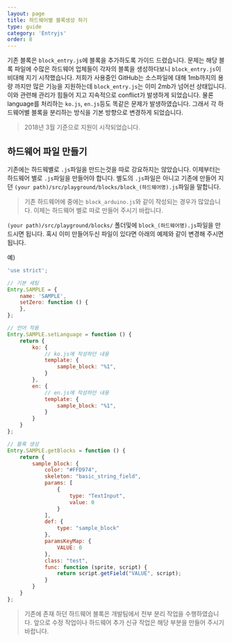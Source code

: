 ```yaml
---
layout: page
title: 하드웨어별 블록생성 하기
type: guide
category: 'Entryjs'
order: 8
---
```


기존 블록은 `block_entry.js`에 블록을 추가하도록 가이드 드렸습니다. 문제는 해당 블록 파일에 수많은 하드웨어 업체들이 각자의 블록을 생성하다보니 `block_entry.js`이 비대해 지기 시작했습니다. 저희가 사용중인 GitHub는 소스파일에 대해 1mb까지의 용량 까지만 많은 기능을 지원하는데 `block_entry.js`는 이미 2mb가 넘어선 상태입니다. 이와 관련해 관리가 힘들어 지고 지속적으로 conflict가 발생하게 되었습니다. 물론 language를 처리하는 `ko.js`, `en.js`등도 똑같은 문제가 발생하였습니다. 그래서 각 하드웨어별 블록을 분리하는 방식을 기본 방향으로 변경하게 되었습니다.

> 2018년 3월 기준으로 지원이 시작되었습니다.

## 하드웨어 파일 만들기

기존에는 하드웨별로 `.js`파일을 만드는것을 따로 강요하지는 않았습니다. 이제부터는 하드웨어 별로 `.js`파일을 만들어야 합니다. 별도의 `.js`파일은 아니고 기존에 만들어 지던 `(your path)/src/playground/blocks/block_(하드웨어명).js`파일을 말합니다.

> 기존 하드웨어에 중에는 `block_arduino.js`와 같이 작성되는 경우가 많았습니다. 이제는 하드웨어 별로 따로 만들어 주시기 바랍니다.

`(your path)/src/playground/blocks/` 폴더및에 `block_(하드웨어명).js`파일을 만드시면 됩니다. 혹시 이미 만들어두신 파일이 있다면 아래의 예제와 같이 변경해 주시면 됩니다.

예)
``` js
'use strict';

// 기본 세팅
Entry.SAMPLE = {
    name: 'SAMPLE',
    setZero: function () {
    },
};

// 언어 적용
Entry.SAMPLE.setLanguage = function () {
    return {
        ko: {
            // ko.js에 작성하던 내용
            template: {
                sample_block: "%1",
            }
        },
        en: {
            // en.js에 작성하던 내용
            template: {
                sample_block: "%1",
            }
        }
    }
};

// 블록 생성
Entry.SAMPLE.getBlocks = function () {
    return {
        sample_block: {
            color: "#FFD974",
            skeleton: "basic_string_field",
            params: [
                {
                    type: "TextInput",
                    value: 0
                }
            ],
            def: {
                type: "sample_block"
            },
            paramsKeyMap: {
                VALUE: 0
            },
            class: "test",
            func: function (sprite, script) {
                return script.getField("VALUE", script);
            }
        }
    }
};
```

> 기존에 존재 하던 하드웨어 블록은 개발팀에서 전부 분리 작업을 수행하였습니다. 앞으로 수정 작업이나 하드웨어 추가 신규 작업은 해당 부분을 만들어 주시기 바랍니다.

